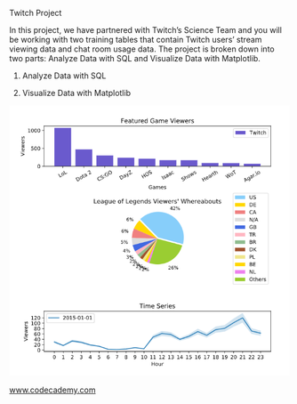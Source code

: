 Twitch Project

In this project, we have partnered with Twitch’s Science Team and you will be working with two training tables that contain Twitch users’ stream viewing data and chat room usage data. The project is broken down into two parts: Analyze Data with SQL and Visualize Data with Matplotlib.

1. Analyze Data with SQL

2. Visualize Data with Matplotlib

![alt text](Visualize_Data_with_Matplotlib.png)

www.codecademy.com
